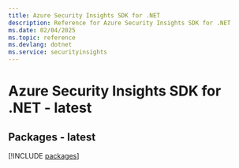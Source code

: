```yaml
---
title: Azure Security Insights SDK for .NET
description: Reference for Azure Security Insights SDK for .NET
ms.date: 02/04/2025
ms.topic: reference
ms.devlang: dotnet
ms.service: securityinsights
---
```

# Azure Security Insights SDK for .NET - latest
## Packages - latest
[!INCLUDE [packages](security-insights-index.md)]